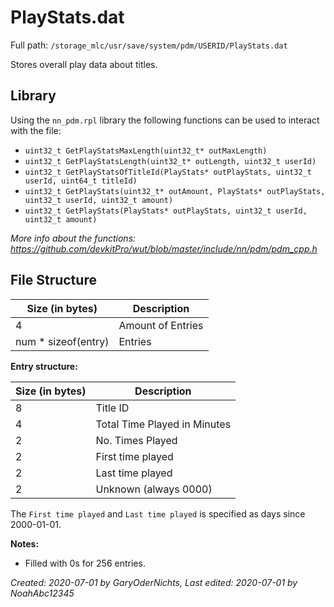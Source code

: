 # PlayStats.dat
Full path: `/storage_mlc/usr/save/system/pdm/USERID/PlayStats.dat`

Stores overall play data about titles.
<br>

<h2>Library</h2>

Using the `nn_pdm.rpl` library the following functions can be used to interact with the file:  
* `uint32_t GetPlayStatsMaxLength(uint32_t* outMaxLength)`
* `uint32_t GetPlayStatsLength(uint32_t* outLength, uint32_t userId)`
* `uint32_t GetPlayStatsOfTitleId(PlayStats* outPlayStats, uint32_t userId, uint64_t titleId)`
* `uint32_t GetPlayStats(uint32_t* outAmount, PlayStats* outPlayStats, uint32_t userId, uint32_t amount)`
* `uint32_t GetPlayStats(PlayStats* outPlayStats, uint32_t userId, uint32_t amount)`

<i>More info about the functions: https://github.com/devkitPro/wut/blob/master/include/nn/pdm/pdm_cpp.h</i>

<h2>File Structure</h2>

| Size (in bytes)     | Description       |
| ------------------- | ----------------- |
| 4                   | Amount of Entries |
| num * sizeof(entry) | Entries           |  

<b>Entry structure:</b>

| Size (in bytes) | Description                  |
| --------------- | ---------------------------- |
| 8               | Title ID                     |
| 4               | Total Time Played in Minutes |
| 2               | No. Times Played             |
| 2               | First time played            |
| 2               | Last time played             |
| 2               | Unknown (always 0000)        |   

The `First time played` and `Last time played` is specified as days since 2000-01-01.

<b>Notes:</b>

* Filled with 0s for 256 entries.

<i>Created: 2020-07-01 by GaryOderNichts, Last edited: 2020-07-01 by NoahAbc12345</i>